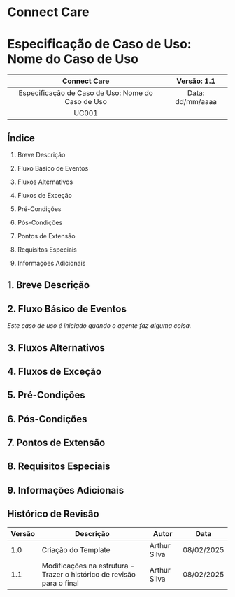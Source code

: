 ﻿
# **Connect Care**

# **Especificação de Caso de Uso: Nome do Caso de Uso**

| Connect Care                                         | Versão:      1.1    |
| :-------------------------------------------------:  | :----------------:  |
| Especificação de Caso de Uso: Nome do Caso de Uso    | Data: dd/mm/aaaa    |
| UC001                                                                      |

## **Índice**

1. Breve Descrição

2.	Fluxo Básico de Eventos

3.	Fluxos Alternativos

4.	Fluxos de Exceção

5.	Pré-Condições

6.	Pós-Condições

7.	Pontos de Extensão

8.	Requisitos Especiais

9.	Informações Adicionais

## 1. **Breve Descrição**

## 2. **Fluxo Básico de Eventos**
   *Este caso de uso é iniciado quando o agente faz alguma coisa.*

## 3. **Fluxos Alternativos**

## 4. **Fluxos de Exceção**

## 5. **Pré-Condições** 
   
## 6. **Pós-Condições**
   
## 7. **Pontos de Extensão**
   
## 8. **Requisitos Especiais**
   
## 9. **Informações Adicionais**

## **Histórico de Revisão**

| Versão | Descrição | Autor | Data |
| ------ | ------------------------------------------------------------------- | ------------ |---------- |
| 1.0 | Criação do Template                                                    | Arthur Silva | 08/02/2025 |
| 1.1 | Modificações na estrutura - Trazer o histórico de revisão para o final | Arthur Silva | 08/02/2025 |
